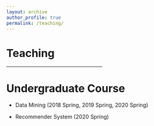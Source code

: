 ```yaml
---
layout: archive
author_profile: true
permalink: /teaching/
---
```


<div id="toptitle" >
<h1>Teaching</h1>
</div>
<hr style="width:50%" />
<h1>Undergraduate Course</h1>
  <ul>
<li><p>Data Mining (2018 Spring, 2019 Spring, 2020 Spring)</p>
</li>
<li><p>Recommender System (2020 Spring)</p>
</li>
</ul>

